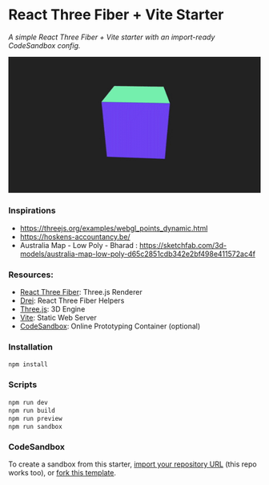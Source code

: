 # React Three Fiber + Vite Starter

_A simple React Three Fiber + Vite starter with an import-ready CodeSandbox config._

![Preview](/public/preview.gif)

### Inspirations
- https://threejs.org/examples/webgl_points_dynamic.html
- https://hoskens-accountancy.be/
- Australia Map - Low Poly - Bharad : https://sketchfab.com/3d-models/australia-map-low-poly-d65c2851cdb342e2bf498e411572ac4f

### Resources:

- [React Three Fiber](https://docs.pmnd.rs/react-three-fiber/): Three.js Renderer
- [Drei](https://github.com/pmndrs/drei): React Three Fiber Helpers
- [Three.js](https://threejs.org/docs/index.html#manual/en/introduction/Creating-a-scene): 3D Engine
- [Vite](https://vitejs.dev/guide/): Static Web Server
- [CodeSandbox](https://codesandbox.io/docs/configuration): Online Prototyping Container (optional)

### Installation

```
npm install
```

### Scripts

```
npm run dev
npm run build
npm run preview
npm run sandbox
```
### CodeSandbox
To create a sandbox from this starter, [import your repository URL](https://codesandbox.io/dashboard/repositories) (this repo works too), or [fork this template](https://codesandbox.io/s/react-three-fiber-vite-starter-r1tgld).
